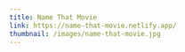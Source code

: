 ```yaml
---
title: Name That Movie
link: https://name-that-movie.netlify.app/
thumbnail: /images/name-that-movie.jpg
---
```

